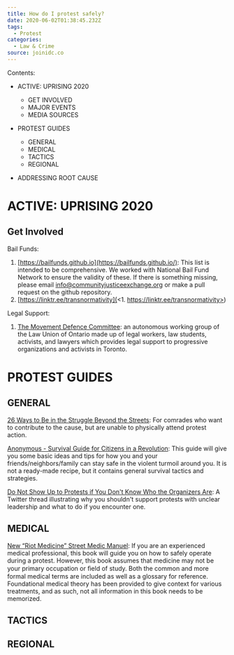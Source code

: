 ```yaml
---
title: How do I protest safely?
date: 2020-06-02T01:38:45.232Z
tags:
  - Protest
categories:
  - Law & Crime
source: joinidc.co
---
```

Contents:

* ACTIVE: UPRISING 2020

  * GET INVOLVED
  * MAJOR EVENTS
  * MEDIA SOURCES
* PROTEST GUIDES

  * GENERAL
  * MEDICAL
  * TACTICS
  * REGIONAL
* ADDRESSING ROOT CAUSE

# ACTIVE: UPRISING 2020

## Get Involved

Bail Funds:

1. [https://bailfunds.github.io](https://bailfunds.github.io/): This list is intended to be comprehensive. We worked with National Bail Fund Network to ensure the validity of these. If there is something missing, please email info@communityjusticeexchange.org or make a pull request on the github repository.
2. [https://linktr.ee/transnormativity](<1. https://linktr.ee/transnormativity>)

Legal Support:

1. [The Movement Defence Committee](https://movementdefence.org/): an autonomous working group of the Law Union of Ontario made up of legal workers, law students, activists, and lawyers which provides legal support to progressive organizations and activists in Toronto.



# PROTEST GUIDES

## GENERAL

[26 Ways to Be in the Struggle Beyond the Streets](https://issuu.com/nlc.sf.2014/docs/beyondthestreets_final): For comrades who want to contribute to the cause, but are unable to physically attend protest action.

[Anonymous - Survival Guide for Citizens in a Revolution](https://b-ok.cc/book/5395634/a85c69): This guide will give you some basic ideas and tips for how you and your friends/neighbors/family can stay safe in the violent turmoil around you. It is not a ready-made recipe, but it contains general
survival tactics and strategies.

[Do Not Show Up to Protests if You Don't Know Who the Organizers Are](https://twitter.com/SarahJama_/status/1266867302139658241): A Twitter thread illustrating why you shouldn't support protests with unclear leadership and what to do if you encounter one.

## MEDICAL

[New “Riot Medicine” Street Medic Manuel](https://itsgoingdown.org/announcing-new-riot-medicine-street-medic-manuel/): If you are an experienced medical professional, this book will guide you on how to safely operate during a protest. However, this book assumes that medicine may not be your primary occupation or ﬁeld of study. Both the common and more formal medical terms are included as well as a glossary for reference. Foundational medical theory has been provided to give context for various treatments, and as such, not all information in this book needs to be memorized.

## TACTICS

## REGIONAL